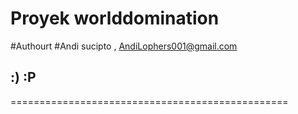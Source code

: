 Proyek worlddomination
================================================

#Authourt
#Andi sucipto , AndiLophers001@gmail.com 

## :) :P
================================================
